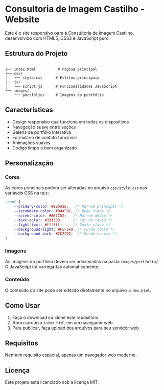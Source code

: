 # Consultoria de Imagem Castilho - Website

Este é o site responsivo para a Consultoria de Imagem Castilho, desenvolvido com HTML5, CSS3 e JavaScript puro.

## Estrutura do Projeto

```
.
├── index.html          # Página principal
├── css/
│   └── style.css      # Estilos principais
├── js/
│   └── script.js      # Funcionalidades JavaScript
└── images/
    └── portfolio/     # Imagens do portfólio
```

## Características

- Design responsivo que funciona em todos os dispositivos
- Navegação suave entre seções
- Galeria de portfólio interativa
- Formulário de contato funcional
- Animações suaves
- Código limpo e bem organizado

## Personalização

### Cores
As cores principais podem ser alteradas no arquivo `css/style.css` nas variáveis CSS na raiz:

```css
:root {
    --primary-color: #8B5A2B;   /* Marrom principal */
    --secondary-color: #D4AF8C; /* Bege claro */
    --accent-color: #A67C52;   /* Marrom médio */
    --text-color: #333333;     /* Cor do texto */
    --light-text: #ffffff;     /* Texto claro */
    --background-light: #F5F5F0; /* Fundo claro */
    --background-dark: #2C2C2C;  /* Fundo escuro */
}
```

### Imagens
As imagens do portfólio devem ser adicionadas na pasta `images/portfolio/`. O JavaScript irá carregá-las automaticamente.

### Conteúdo
O conteúdo do site pode ser editado diretamente no arquivo `index.html`.

## Como Usar

1. Faça o download ou clone este repositório
2. Abra o arquivo `index.html` em um navegador web
3. Para publicar, faça upload dos arquivos para seu servidor web

## Requisitos

Nenhum requisito especial, apenas um navegador web moderno.

## Licença

Este projeto está licenciado sob a licença MIT.
